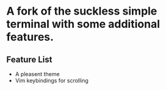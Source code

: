 # A fork of the suckless simple terminal with some additional features.

## Feature List

+ A pleasent theme
+ Vim keybindings for scrolling
